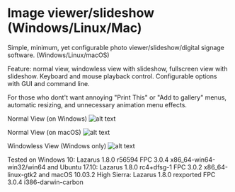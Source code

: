 # Image viewer/slideshow (Windows/Linux/Mac)
Simple, minimum, yet configurable photo viewer/slideshow/digital signage software. (Windows/Linux/macOS)

Feature: normal view, windowless view with slideshow, fullscreen view with slideshow. Keyboard and mouse playback control. 
Configurable options with GUI and command line.

For those who dont't want annoying "Print This" or "Add to gallery" menus, automatic resizing, and unnecessary animation menu effects. 


Normal View (on Windows)
![alt text](https://github.com/torumyax/Image-viewer/blob/master/files/bin/ImageViewerScreenshot1.png?raw=true)

Normal View (on macOS)
![alt text](https://github.com/torumyax/Image-viewer/blob/master/files/bin/Mac%202018-02-20%2018.34.57.png?raw=true)

Windowless View (Windows only)
![alt text](https://github.com/torumyax/Image-viewer/blob/master/files/bin/ImageViewerScreenshot3.png?raw=true)



Tested on 
Windows 10: Lazarus 1.8.0 r56594 FPC 3.0.4 x86_64-win64-win32/win64
and Ubuntu 17.10: Lazarus 1.8.0 rc4+dfsg-1 FPC 3.0.2 x86_64-linux-gtk2
and macOS 10.03.2 High Sierra: Lazarus 1.8.0 rexported FPC 3.0.4 i386-darwin-carbon
